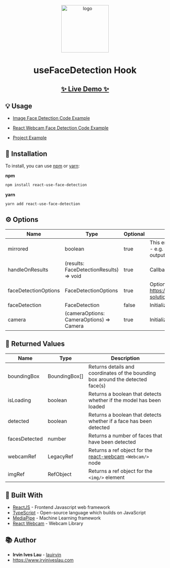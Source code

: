 <p align="center">
  <a href="https://github.com/lauirvin/react-use-face-detection">
    <img alt="logo" src="https://i.imgur.com/XSTefBB.png" width="150" />
  </a>
</p>
<h1 align="center">
  useFaceDetection Hook
</h1>

## <p align="center">[✨ Live Demo ✨](https://serene-meerkat-95a23d.netlify.app/)</p>

## 💡 Usage

- [Image Face Detection Code Example](https://github.com/lauirvin/react-use-face-detection-demo/blob/master/src/components/ImageDemo.tsx)

- [React Webcam Face Detection Code Example](https://github.com/lauirvin/react-use-face-detection-demo/blob/master/src/components/WebcamDemo.tsx)

- [Project Example](https://github.com/lauirvin/react-use-face-detection-demo)

## 🧰 Installation

To install, you can use [npm](https://npmjs.org/) or [yarn](https://yarnpkg.com):

**npm**

```sh
npm install react-use-face-detection
```

**yarn**

```sh
yarn add react-use-face-detection
```

## ⚙️ Options

| Name                 | Type                                     | Optional | Description                                                                                                                                                                                      |
| -------------------- | ---------------------------------------- | -------- | ------------------------------------------------------------------------------------------------------------------------------------------------------------------------------------------------ |
| mirrored             | boolean                                  | true     | This enables a mirrored detection of the faces in the provided media source - e.g. if you flip the media source horizontally, this would enable the correct output of your flipped media source. |
| handleOnResults      | (results: FaceDetectionResults) => void  | true     | Callback function that returns the FaceDetectionResults                                                                                                                                          |
| faceDetectionOptions | FaceDetectionOptions                     | true     | Options for configuring the face detection model - see https://google.github.io/mediapipe/solutions/face_detection.html#javascript-solution-api                                                  |
| faceDetection        | FaceDetection                            | false    | Initialize the face detection model from @mediapipe/face_detection                                                                                                                               |
| camera               | (cameraOptions: CameraOptions) => Camera | true     | Initialize the camera utility model from @mediapipe/camera_utils                                                                                                                                 |

## 🎁 Returned Values

| Name          | Type                        | Description                                                                                              |
| ------------- | --------------------------- | -------------------------------------------------------------------------------------------------------- |
| boundingBox   | BoundingBox[]               | Returns details and coordinates of the bounding box around the detected face(s)                          |
| isLoading     | boolean                     | Returns a boolean that detects whether if the model has been loaded                                      |
| detected      | boolean                     | Returns a boolean that detects whether if a face has been detected                                       |
| facesDetected | number                      | Returns a number of faces that have been detected                                                        |
| webcamRef     | LegacyRef<Webcam>           | Returns a ref object for the [react-webcam](https://www.npmjs.com/package/react-webcam) `<Webcam/>` node |
| imgRef        | RefObject<HTMLImageElement> | Returns a ref object for the `<img/>` element                                                            |

## 👷 Built With

- [ReactJS](https://reactjs.org/) - Frontend Javascript web framework
- [TypeScript](https://www.typescriptlang.org/) - Open-source language which builds on JavaScript
- [MediaPipe](https://google.github.io/mediapipe/) - Machine Learning framework
- [React Webcam](https://www.npmjs.com/package/react-webcam) - Webcam Library

## 📚 Author

- **Irvin Ives Lau** - [lauirvin](https://github.com/lauirvin)
- https://www.irviniveslau.com
